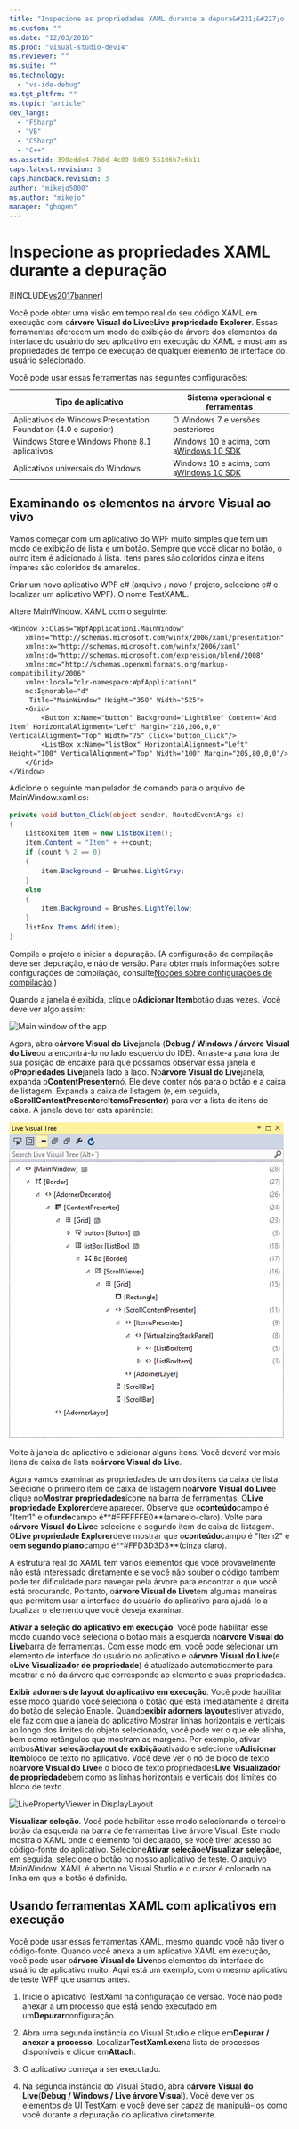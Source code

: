 ```yaml
---
title: "Inspecione as propriedades XAML durante a depura&#231;&#227;o | Microsoft Docs"
ms.custom: ""
ms.date: "12/03/2016"
ms.prod: "visual-studio-dev14"
ms.reviewer: ""
ms.suite: ""
ms.technology: 
  - "vs-ide-debug"
ms.tgt_pltfrm: ""
ms.topic: "article"
dev_langs: 
  - "FSharp"
  - "VB"
  - "CSharp"
  - "C++"
ms.assetid: 390edde4-7b8d-4c89-8d69-55106b7e6b11
caps.latest.revision: 3
caps.handback.revision: 3
author: "mikejo5000"
ms.author: "mikejo"
manager: "ghogen"
---
```

# Inspecione as propriedades XAML durante a depura&#231;&#227;o
[!INCLUDE[vs2017banner](../code-quality/includes/vs2017banner.md)]

Você pode obter uma visão em tempo real do seu código XAML em execução com o**árvore Visual do Live**e**Live propriedade Explorer**.  Essas ferramentas oferecem um modo de exibição de árvore dos elementos da interface do usuário do seu aplicativo em execução do XAML e mostram as propriedades de tempo de execução de qualquer elemento de interface do usuário selecionado.  
  
 Você pode usar essas ferramentas nas seguintes configurações:  
  
|Tipo de aplicativo|Sistema operacional e ferramentas|  
|------------------------|---------------------------------------|  
|Aplicativos de Windows Presentation Foundation \(4.0 e superior\)|O Windows 7 e versões posteriores|  
|Windows Store e Windows Phone 8.1 aplicativos|Windows 10 e acima, com a[Windows 10 SDK](https://dev.windows.com/en-us/downloads/windows-10-sdk)|  
|Aplicativos universais do Windows|Windows 10 e acima, com a[Windows 10 SDK](https://dev.windows.com/en-us/downloads/windows-10-sdk)|  
  
## Examinando os elementos na árvore Visual ao vivo  
 Vamos começar com um aplicativo do WPF muito simples que tem um modo de exibição de lista e um botão.  Sempre que você clicar no botão, o outro item é adicionado à lista.  Itens pares são coloridos cinza e itens ímpares são coloridos de amarelos.  
  
 Criar um novo aplicativo WPF c\# \(arquivo \/ novo \/ projeto, selecione c\# e localizar um aplicativo WPF\).  O nome TestXAML.  
  
 Altere MainWindow. XAML com o seguinte:  
  
```xaml  
<Window x:Class="WpfApplication1.MainWindow"  
    xmlns="http://schemas.microsoft.com/winfx/2006/xaml/presentation"  
    xmlns:x="http://schemas.microsoft.com/winfx/2006/xaml"  
    xmlns:d="http://schemas.microsoft.com/expression/blend/2008"  
    xmlns:mc="http://schemas.openxmlformats.org/markup-compatibility/2006"  
    xmlns:local="clr-namespace:WpfApplication1"  
    mc:Ignorable="d"  
     Title="MainWindow" Height="350" Width="525">  
    <Grid>  
        <Button x:Name="button" Background="LightBlue" Content="Add Item" HorizontalAlignment="Left" Margin="216,206,0,0" VerticalAlignment="Top" Width="75" Click="button_Click"/>  
        <ListBox x:Name="listBox" HorizontalAlignment="Left" Height="100" VerticalAlignment="Top" Width="100" Margin="205,80,0,0"/>  
    </Grid>  
</Window>  
```  
  
 Adicione o seguinte manipulador de comando para o arquivo de MainWindow.xaml.cs:  
  
```c#  
private void button_Click(object sender, RoutedEventArgs e)  
{  
    ListBoxItem item = new ListBoxItem();  
    item.Content = "Item" + ++count;  
    if (count % 2 == 0)  
    {  
        item.Background = Brushes.LightGray;  
    }  
    else  
    {  
        item.Background = Brushes.LightYellow;  
    }  
    listBox.Items.Add(item);  
}  
```  
  
 Compile o projeto e iniciar a depuração.  \(A configuração de compilação deve ser depuração, e não de versão.  Para obter mais informações sobre configurações de compilação, consulte[Noções sobre configurações de compilação](../ide/understanding-build-configurations.md).\)  
  
 Quando a janela é exibida, clique o**Adicionar Item**botão duas vezes.  Você deve ver algo assim:  
  
 ![Main window of the app](~/debugger/media/livevisualtree-app.png "LiveVIsualTree\-App")  
  
 Agora, abra o**árvore Visual do Live**janela \(**Debug \/ Windows \/ árvore Visual do Live**ou a encontrá\-lo no lado esquerdo do IDE\).  Arraste\-a para fora de sua posição de encaixe para que possamos observar essa janela e o**Propriedades Live**janela lado a lado.  No**árvore Visual do Live**janela, expanda o**ContentPresenter**nó.  Ele deve conter nós para o botão e a caixa de listagem.  Expanda a caixa de listagem \(e, em seguida, o**ScrollContentPresenter**e**ItemsPresenter**\) para ver a lista de itens de caixa.  A janela deve ter esta aparência:  
  
 ![ListBoxItems in the Live Visual Tree](../debugger/media/livevisualtree-listboxitems.png "LiveVisualTree\-ListBoxItems")  
  
 Volte à janela do aplicativo e adicionar alguns itens.  Você deverá ver mais itens de caixa de lista no**árvore Visual do Live**.  
  
 Agora vamos examinar as propriedades de um dos itens da caixa de lista.  Selecione o primeiro item de caixa de listagem no**árvore Visual do Live**e clique no**Mostrar propriedades**ícone na barra de ferramentas.  O**Live propriedade Explorer**deve aparecer.  Observe que o**conteúdo**campo é "Item1" e o**fundo**campo é**\#FFFFFFE0**\(amarelo\-claro\).  Volte para o**árvore Visual do Live**e selecione o segundo item de caixa de listagem.  O**Live propriedade Explorer**deve mostrar que o**conteúdo**campo é "Item2" e o**em segundo plano**campo é**\#FFD3D3D3**\(cinza claro\).  
  
 A estrutura real do XAML tem vários elementos que você provavelmente não está interessado diretamente e se você não souber o código também pode ter dificuldade para navegar pela árvore para encontrar o que você está procurando.  Portanto, o**árvore Visual do Live**tem algumas maneiras que permitem usar a interface do usuário do aplicativo para ajudá\-lo a localizar o elemento que você deseja examinar.  
  
 **Ativar a seleção do aplicativo em execução**.  Você pode habilitar esse modo quando você seleciona o botão mais à esquerda no**árvore Visual do Live**barra de ferramentas.  Com esse modo em, você pode selecionar um elemento de interface do usuário no aplicativo e o**árvore Visual do Live**\(e o**Live Visualizador de propriedade**\) é atualizado automaticamente para mostrar o nó da árvore que corresponde ao elemento e suas propriedades.  
  
 **Exibir adorners de layout do aplicativo em execução**.  Você pode habilitar esse modo quando você seleciona o botão que está imediatamente à direita do botão de seleção Enable.  Quando**exibir adorners layout**estiver ativado, ele faz com que a janela do aplicativo Mostrar linhas horizontais e verticais ao longo dos limites do objeto selecionado, você pode ver o que ele alinha, bem como retângulos que mostram as margens.  Por exemplo, ativar ambos**Ativar seleção**e**layout de exibição**ativado e selecione o**Adicionar Item**bloco de texto no aplicativo.  Você deve ver o nó de bloco de texto no**árvore Visual do Live**e o bloco de texto propriedades**Live Visualizador de propriedade**bem como as linhas horizontais e verticais dos limites do bloco de texto.  
  
 ![LivePropertyViewer in DisplayLayout](~/debugger/media/livevisualtreelivepropertyviewer-displaylayout.png "LiveVisualTreeLivePropertyViewer\-DisplayLayout")  
  
 **Visualizar seleção**.  Você pode habilitar esse modo selecionando o terceiro botão da esquerda na barra de ferramentas Live árvore Visual.  Este modo mostra o XAML onde o elemento foi declarado, se você tiver acesso ao código\-fonte do aplicativo.  Selecione**Ativar seleção**e**Visualizar seleção**e, em seguida, selecione o botão no nosso aplicativo de teste.  O arquivo MainWindow. XAML é aberto no Visual Studio e o cursor é colocado na linha em que o botão é definido.  
  
## Usando ferramentas XAML com aplicativos em execução  
 Você pode usar essas ferramentas XAML, mesmo quando você não tiver o código\-fonte.  Quando você anexa a um aplicativo XAML em execução, você pode usar o**árvore Visual do Live**nos elementos da interface do usuário de aplicativo muito.  Aqui está um exemplo, com o mesmo aplicativo de teste WPF que usamos antes.  
  
1.  Inicie o aplicativo TestXaml na configuração de versão.  Você não pode anexar a um processo que está sendo executado em um**Depurar**configuração.  
  
2.  Abra uma segunda instância do Visual Studio e clique em**Depurar \/ anexar a processo**.  Localizar**TestXaml.exe**na lista de processos disponíveis e clique em**Attach**.  
  
3.  O aplicativo começa a ser executado.  
  
4.  Na segunda instância do Visual Studio, abra o**árvore Visual do Live**\(**Debug \/ Windows \/ Live árvore Visual**\).  Você deve ver os elementos de UI TestXaml e você deve ser capaz de manipulá\-los como você durante a depuração do aplicativo diretamente.